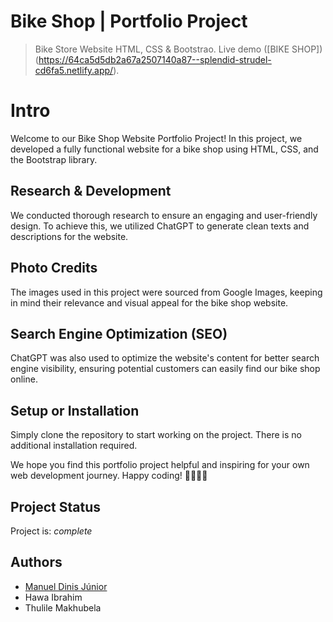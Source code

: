 # Bike Shop | Portfolio Project
> Bike Store Website HTML, CSS & Bootstrao.
> Live demo ([BIKE SHOP])(https://64ca5d5db2a67a2507140a87--splendid-strudel-cd6fa5.netlify.app/).

# Intro

Welcome to our Bike Shop Website Portfolio Project! In this project, we developed a fully functional website for a bike shop using HTML, CSS, and the Bootstrap library.

## Research & Development

We conducted thorough research to ensure an engaging and user-friendly design. To achieve this, we utilized ChatGPT to generate clean texts and descriptions for the website. 

## Photo Credits

The images used in this project were sourced from Google Images, keeping in mind their relevance and visual appeal for the bike shop website.

## Search Engine Optimization (SEO)

ChatGPT was also used to optimize the website's content for better search engine visibility, ensuring potential customers can easily find our bike shop online.

## Setup or Installation

Simply clone the repository to start working on the project. There is no additional installation required.

We hope you find this portfolio project helpful and inspiring for your own web development journey. Happy coding! 🚴‍♀️🚴‍♂️

## Project Status
Project is:  _complete_ 

## Authors

- [Manuel Dinis Júnior](https://www.manueldinisjunior.com/)
- Hawa Ibrahim
- Thulile Makhubela
